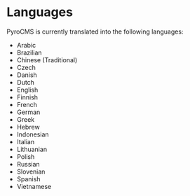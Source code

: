 # Languages

PyroCMS is currently translated into the following languages:

* Arabic
* Brazilian
* Chinese (Traditional)
* Czech
* Danish
* Dutch
* English
* Finnish
* French
* German
* Greek
* Hebrew
* Indonesian
* Italian
* Lithuanian
* Polish
* Russian
* Slovenian
* Spanish
* Vietnamese